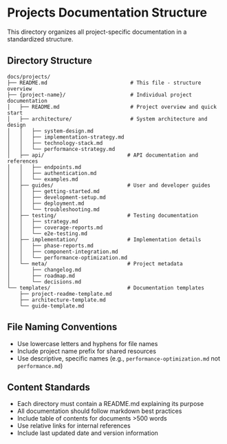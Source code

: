# Projects Documentation Structure

This directory organizes all project-specific documentation in a standardized structure.

## Directory Structure

```
docs/projects/
├── README.md                           # This file - structure overview
├── {project-name}/                     # Individual project documentation
│   ├── README.md                       # Project overview and quick start
│   ├── architecture/                   # System architecture and design
│   │   ├── system-design.md
│   │   ├── implementation-strategy.md
│   │   ├── technology-stack.md
│   │   └── performance-strategy.md
│   ├── api/                           # API documentation and references
│   │   ├── endpoints.md
│   │   ├── authentication.md
│   │   └── examples.md
│   ├── guides/                        # User and developer guides
│   │   ├── getting-started.md
│   │   ├── development-setup.md
│   │   ├── deployment.md
│   │   └── troubleshooting.md
│   ├── testing/                       # Testing documentation
│   │   ├── strategy.md
│   │   ├── coverage-reports.md
│   │   └── e2e-testing.md
│   ├── implementation/                # Implementation details
│   │   ├── phase-reports.md
│   │   ├── component-integration.md
│   │   └── performance-optimization.md
│   └── meta/                          # Project metadata
│       ├── changelog.md
│       ├── roadmap.md
│       └── decisions.md
└── templates/                         # Documentation templates
    ├── project-readme-template.md
    ├── architecture-template.md
    └── guide-template.md
```

## File Naming Conventions

- Use lowercase letters and hyphens for file names
- Include project name prefix for shared resources
- Use descriptive, specific names (e.g., `performance-optimization.md` not `performance.md`)

## Content Standards

- Each directory must contain a README.md explaining its purpose
- All documentation should follow markdown best practices
- Include table of contents for documents >500 words
- Use relative links for internal references
- Include last updated date and version information
